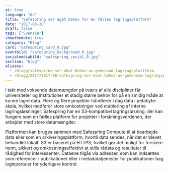 ```yaml
---
ai: true
language: "da"
title: "Safespring ser øget behov for en fælles lagringsplatform"
date: "2017-08-28"
draft: false
tags: ["Svenska"]
showthedate: true
category: "Blog"
card: "safespring_card_0.jpg"
eventbild: "safespring_background_0.jpg"
socialmediabild: "safespring_social_0.jpg"
section: "blog"
aliases:
  - /blogg/safespring-ser-okat-behov-av-gemensam-lagringsplattform
  - /blogg/2017/2017-08-safespring-ser-okat-behov-av-gemensam-lagringsplattform/
---
```


I takt med voksende datamængder på tværs af alle discipliner får universiteter og institutioner et stadig større behov for på en smidig måde at kunne lagre data. Flere og flere projekter håndterer i dag data i petabyte-skala, hvilket medfører store omkostninger ved etablering af interne lagringsløsninger. Safespring har en S3-kompatibel lagringsløsning, der kan fungere som en fælles platform for projekter i forskningsverdenen, der arbejder med store datamængder.

Platformen kan bruges sammen med Safespring Compute til at bearbejde data eller som en arkiveringsplatform, hvortil data sendes, når det er blevet behandlet lokalt. S3 er baseret på HTTPS, hvilket gør det muligt for forskere nemt, sikkert og omkostningseffektivt at stille rådata og resultater til rådighed for interessenter. Dataene tilgås via adresser, som kan indsættes som referencer i publikationer eller i metadatatjenester for publikationer bag loginportaler for yderligere kontrol.
